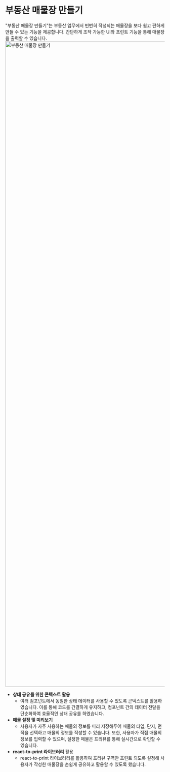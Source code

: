 # 부동산 매물장 만들기
"부동산 매물장 만들기"는 부동산 업무에서 빈번히 작성되는 매물장을 보다 쉽고 편하게 만들 수 있는 기능을 제공합니다. 간단하게 조작 가능한 UI와 프린트 기능을 통해 매물장을 출력할 수 있습니다.
<img width="2032" alt="부동산 매물장 만들기" src="https://github.com/yoohaaeun/estate-paper/assets/101792909/1bd64d78-0d93-4f05-bd53-23c53e1ccea0">

- **상태 공유를 위한 콘텍스트 활용**
    - 여러 컴포넌트에서 동일한 상태 데이터를 사용할 수 있도록 콘텍스트를 활용하였습니다. 이를 통해 코드를 간결하게 유지하고, 컴포넌트 간의 데이터 전달을 단순화하여 효율적인 상태 공유를 하였습니다.
- **매물 설정 및 미리보기**
    - 사용자가 자주 사용하는 매물의 정보를 미리 저장해두어 매물의 타입, 단지, 면적을 선택하고 매물의 정보를 작성할 수 있습니다. 또한, 사용자가 직접 매물의 정보를 입력할 수 있으며, 설정한 매물은 프리뷰를 통해 실시간으로 확인할 수 있습니다.
- **react-to-print 라이브러리** 활용
    - react-to-print 라이브러리를 활용하여 프리뷰 구역만 프린트 되도록 설정해 사용자가 작성한 매물장을 손쉽게 공유하고 활용할 수 있도록 했습니다.
